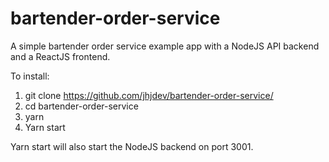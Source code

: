 # bartender-order-service

A simple bartender order service example app with a NodeJS API backend and a ReactJS frontend.

To install:

1. git clone https://github.com/jhjdev/bartender-order-service/
2. cd bartender-order-service
3. yarn
4. Yarn start

Yarn start will also start the NodeJS backend on port 3001.
